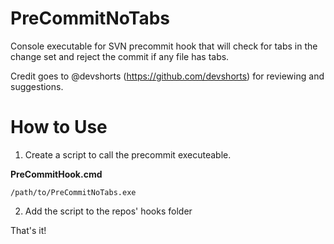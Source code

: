 PreCommitNoTabs
===============

Console executable for SVN precommit hook that will check for tabs in the change set and reject the commit if any file has tabs.

Credit goes to @devshorts (https://github.com/devshorts) for reviewing and suggestions.

How to Use
===============

1. Create a script to call the precommit executeable.

**PreCommitHook.cmd**

	/path/to/PreCommitNoTabs.exe
	
2. Add the script to the repos' hooks folder

That's it!
	
